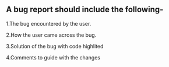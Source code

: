 ## A bug report should include the following-

1.The bug encountered by the user.

2.How the user came across the bug.

3.Solution of the bug with code highlited

4.Comments to guide with the changes
